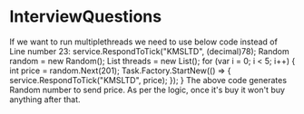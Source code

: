 # InterviewQuestions
If we want to run multiplethreads we need to use below code instead of Line number 23: service.RespondToTick("KMSLTD", (decimal)78);
Random random = new Random();
            List<Thread> threads = new List<Thread>();
            for (var i = 0; i < 5; i++)
            {
                int price = random.Next(201);
                Task.Factory.StartNew(() =>
                {
                    service.RespondToTick("KMSLTD", price);
                });
            }
The above code generates Random number to send price. As per the logic, once it's buy it won't buy anything after that.
